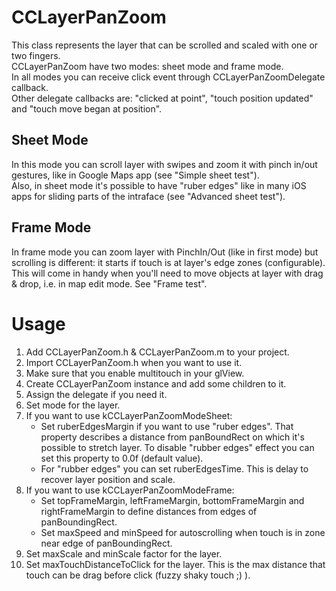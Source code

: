 CCLayerPanZoom
=============

This class represents the layer that can be scrolled and scaled with one or two fingers.   
CCLayerPanZoom have two modes: sheet mode and frame mode.  
In all modes you can receive click event through CCLayerPanZoomDelegate callback.  
Other delegate callbacks are: "clicked at point", "touch position updated" and "touch move began at position".  

Sheet Mode
--------------

In this mode you can scroll layer with swipes and zoom it with pinch in/out gestures, like in Google Maps app (see "Simple sheet test").  
Also, in sheet mode it's possible to have "ruber edges" like in many iOS apps for sliding parts of the intraface (see "Advanced sheet test").  


Frame Mode
--------------

In frame mode you can zoom layer with PinchIn/Out (like in first mode) but scrolling is different: it starts if touch is at layer's edge zones (configurable).   
This will come in handy when you'll need to move objects at layer with drag & drop, i.e. in map edit mode.
See "Frame test".  


Usage
=============

1. Add CCLayerPanZoom.h & CCLayerPanZoom.m to your project.
2. Import CCLayerPanZoom.h when you want to use it.
3. Make sure that you enable multitouch in your glView.
4. Create CCLayerPanZoom instance and add some children to it.
5. Assign the delegate if you need it.
6. Set mode for the layer.
7. If you want to use kCCLayerPanZoomModeSheet:
   * Set ruberEdgesMargin if you want to use "ruber edges". That property describes a distance from panBoundRect on which it's possible to stretch layer. 
   To disable "rubber edges" effect you can set this property to 0.0f (default value).
   * For "rubber edges" you can set ruberEdgesTime. This is delay to recover layer position and scale.
8. If you want to use kCCLayerPanZoomModeFrame:
   * Set topFrameMargin, leftFrameMargin, bottomFrameMargin and rightFrameMargin to define distances from edges of panBoundingRect.
   * Set maxSpeed and minSpeed for autoscrolling when touch is in zone near edge of panBoundingRect.
9. Set maxScale and minScale factor for the layer.
10. Set maxTouchDistanceToClick for the layer. This is the max distance that touch can be drag before click (fuzzy shaky touch ;) ).




